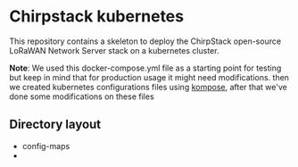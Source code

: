# Chirpstack kubernetes
This repository contains a skeleton to deploy the ChirpStack open-source LoRaWAN Network Server stack on a kubernetes cluster.

**Note**: We used this docker-compose.yml file as a starting point for testing but keep in mind that for production usage it might need modifications. then we created kubernetes configurations files using [kompose](https://github.com/kubernetes/kompose), after that we've done some modifications on these files

## Directory layout
- config-maps 
- 
